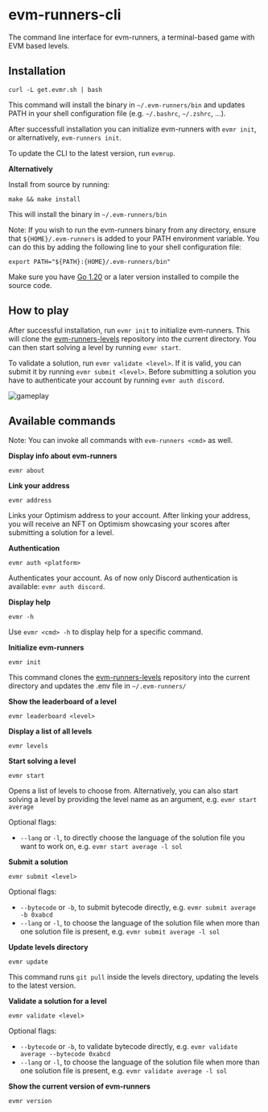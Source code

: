 # evm-runners-cli

The command line interface for evm-runners, a terminal-based game with EVM based levels.

## Installation

```
curl -L get.evmr.sh | bash
```

This command will install the binary in `~/.evm-runners/bin` and updates PATH in your shell configuration file (e.g. `~/.bashrc`, `~/.zshrc`, ...).

After successfull installation you can initialize evm-runners with `evmr init`, or alternatively, `evm-runners init`.

To update the CLI to the latest version, run `evmrup`.

**Alternatively**

Install from source by running:

```
make && make install
```

This will install the binary in `~/.evm-runners/bin`

Note: If you wish to run the evm-runners binary from any directory, ensure that `${HOME}/.evm-runners` is added to your PATH environment variable. You can do this by adding the following line to your shell configuration file:

```
export PATH="${PATH}:{HOME}/.evm-runners/bin"
```

Make sure you have [Go 1.20](https://go.dev/doc/install) or a later version installed to compile the source code.

## How to play

After successful installation, run `evmr init` to initialize evm-runners. This will clone the [evm-runners-levels](https://github.com/ethernautdao/evm-runners-levels) repository into the current directory. You can then start solving a level by running `evmr start`.

To validate a solution, run `evmr validate <level>`. If it is valid, you can submit it by running `evmr submit <level>`. Before submitting a solution you have to authenticate your account by running `evmr auth discord`.

![gameplay](https://i.imgur.com/Z2ARtlq.gif)

## Available commands

Note: You can invoke all commands with `evm-runners <cmd>` as well.

**Display info about evm-runners**

```
evmr about
```

**Link your address**

```
evmr address
```

Links your Optimism address to your account. After linking your address, you will receive an NFT on Optimism showcasing your scores after submitting a solution for a level. 

**Authentication**

```
evmr auth <platform>
```

Authenticates your account. As of now only Discord authentication is available: `evmr auth discord`.

**Display help**

```
evmr -h
```

Use `evmr <cmd> -h` to display help for a specific command.

**Initialize evm-runners**

```
evmr init
```

This command clones the [evm-runners-levels](https://github.com/ethernautdao/evm-runners-levels) repository into the current directory and updates the .env file in `~/.evm-runners/`

**Show the leaderboard of a level**

```
evmr leaderboard <level>
```

**Display a list of all levels**

```
evmr levels
```

**Start solving a level**

```
evmr start
```

Opens a list of levels to choose from. Alternatively, you can also start solving a level by providing the level name as an argument, e.g. `evmr start average`

Optional flags:

- `--lang` or `-l`, to directly choose the language of the solution file you want to work on, e.g. `evmr start average -l sol`

**Submit a solution**

```
evmr submit <level>
```

Optional flags:

- `--bytecode` or `-b`, to submit bytecode directly, e.g. `evmr submit average -b 0xabcd`
- `--lang` or `-l`, to choose the language of the solution file when more than one solution file is present, e.g. `evmr submit average -l sol`

**Update levels directory**

```
evmr update
```

This command runs `git pull` inside the levels directory, updating the levels to the latest version.

**Validate a solution for a level**

```
evmr validate <level>
```

Optional flags:

- `--bytecode` or `-b`, to validate bytecode directly, e.g. `evmr validate average --bytecode 0xabcd`
- `--lang` or `-l`, to choose the language of the solution file when more than one solution file is present, e.g. `evmr validate average -l sol`

**Show the current version of evm-runners**

```
evmr version
```
